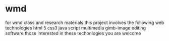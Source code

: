 # wmd
for wmd class and research materials
this project involves the following web technologies
html 5 
css3
java script
multimedia
gimb-image editing software
those interested in these techonlogies you are welcome
